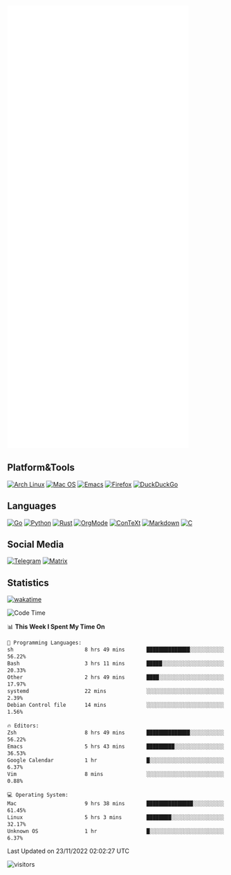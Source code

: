 ![Metrics](https://github.com/SteamedFish/SteamedFish/blob/master/github-metrics.svg)

## Platform&Tools

[![Arch Linux](https://img.shields.io/badge/ArchLinux-1793D1?logo=arch-linux&logoColor=fff&style=flat-square)](https://archlinux.org/)
[![Mac OS](https://img.shields.io/badge/MacOS-000000?style=flat-square&logo=macos&logoColor=F0F0F0)](https://www.apple.com/macos/)
[![Emacs](https://img.shields.io/badge/Emacs-%237F5AB6.svg?&style=flat-square&logo=gnu-emacs&logoColor=white)](https://www.gnu.org/software/emacs/)
[![Firefox](https://img.shields.io/badge/Firefox-FF7139?style=flat-square&logo=Firefox-Browser&logoColor=white)](https://firefox.com/)
[![DuckDuckGo](https://img.shields.io/badge/DuckDuckGo-DE5833?style=flat-square&logo=DuckDuckGo&logoColor=white)](https://duckduckgo.com/)

## Languages

[![Go](https://img.shields.io/badge/Golang-%2300ADD8.svg?style=flat-square&logo=go&logoColor=white)](https://golang.org/)
[![Python](https://img.shields.io/badge/Python-3670A0?style=flat-square&logo=python&logoColor=ffdd54)](https://www.python.org/)
[![Rust](https://img.shields.io/badge/Rust-%23000000.svg?style=flat-square&logo=rust&logoColor=white)](https://www.rust-lang.org/)
[![OrgMode](https://img.shields.io/badge/OrgMode-%23000000.svg?style=flat-square&logo=org&logoColor=white)](https://orgmode.org/)
[![ConTeXt](https://img.shields.io/badge/ConTeXt-%23008080.svg?style=flat-square&logo=latex&logoColor=white)](https://contextgarden.net/)
[![Markdown](https://img.shields.io/badge/MarkDown-%23000000.svg?style=flat-square&logo=markdown&logoColor=white)](https://daringfireball.net/projects/markdown/)
[![C](https://img.shields.io/badge/C-%2300599C.svg?style=flat-square&logo=c&logoColor=white)](https://www.iso.org/standard/74528.html)

## Social Media
[![Telegram](https://img.shields.io/badge/SteamedFish-2CA5E0?style=social&logo=telegram&logoColor=white)](https://t.me/SteamedFish)
[![Matrix](https://img.shields.io/badge/SteamedFish-2CA5E0?style=social&logo=matrix&logoColor=black)](https://matrix.to/#/@i:steamedfish.org)

## Statistics
[![wakatime](https://wakatime.com/badge/user/168280d6-fcf2-4b4f-ad3a-dc4612f35b38.svg)](https://wakatime.com/@168280d6-fcf2-4b4f-ad3a-dc4612f35b38)

<!--START_SECTION:waka-->
![Code Time](http://img.shields.io/badge/Code%20Time-2%2C149%20hrs%206%20mins-blue)

📊 **This Week I Spent My Time On** 

```text
💬 Programming Languages: 
sh                       8 hrs 49 mins       ██████████████░░░░░░░░░░░   56.22% 
Bash                     3 hrs 11 mins       █████░░░░░░░░░░░░░░░░░░░░   20.33% 
Other                    2 hrs 49 mins       ████░░░░░░░░░░░░░░░░░░░░░   17.97% 
systemd                  22 mins             ░░░░░░░░░░░░░░░░░░░░░░░░░   2.39% 
Debian Control file      14 mins             ░░░░░░░░░░░░░░░░░░░░░░░░░   1.56%

🔥 Editors: 
Zsh                      8 hrs 49 mins       ██████████████░░░░░░░░░░░   56.22% 
Emacs                    5 hrs 43 mins       █████████░░░░░░░░░░░░░░░░   36.53% 
Google Calendar          1 hr                █░░░░░░░░░░░░░░░░░░░░░░░░   6.37% 
Vim                      8 mins              ░░░░░░░░░░░░░░░░░░░░░░░░░   0.88%

💻 Operating System: 
Mac                      9 hrs 38 mins       ███████████████░░░░░░░░░░   61.45% 
Linux                    5 hrs 3 mins        ████████░░░░░░░░░░░░░░░░░   32.17% 
Unknown OS               1 hr                █░░░░░░░░░░░░░░░░░░░░░░░░   6.37%

```


 Last Updated on 23/11/2022 02:02:27 UTC
<!--END_SECTION:waka-->

![visitors](https://visitor-badge.laobi.icu/badge?page_id=SteamedFish.SteamedFish)
